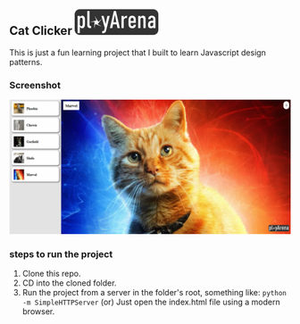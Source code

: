 ## Cat Clicker <img src="/img/logo.png" alt="playArena"/>

This is just a fun learning project that I built to learn Javascript design patterns.

### Screenshot

<p align="center">
    <img src="/img/screenshot.png" alt="screenshot" />
</p>

### steps to run the project

1. Clone this repo.
2. CD into the cloned folder.
3. Run the project from a server in the folder's root, something like:
   `python -m SimpleHTTPServer`
   (or)
   Just open the index.html file using a modern browser.
